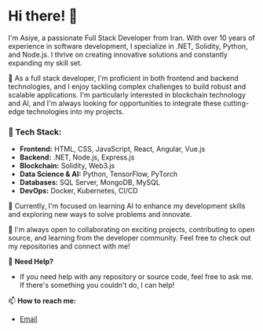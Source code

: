 # Hi there! 👋

I'm Asiye, a passionate Full Stack Developer from Iran. With over 10 years of experience in software development, I specialize in .NET, Solidity, Python, and Node.js. I thrive on creating innovative solutions and constantly expanding my skill set.

💼 As a full stack developer, I'm proficient in both frontend and backend technologies, and I enjoy tackling complex challenges to build robust and scalable applications. I'm particularly interested in blockchain technology and AI, and I'm always looking for opportunities to integrate these cutting-edge technologies into my projects.

### 🔧 Tech Stack:

- **Frontend:** HTML, CSS, JavaScript, React, Angular, Vue.js
- **Backend:** .NET, Node.js, Express.js
- **Blockchain:** Solidity, Web3.js
- **Data Science & AI:** Python, TensorFlow, PyTorch
- **Databases:** SQL Server, MongoDB, MySQL
- **DevOps:** Docker, Kubernetes, CI/CD

🌱 Currently, I'm focused on learning AI to enhance my development skills and exploring new ways to solve problems and innovate.

🚀 I'm always open to collaborating on exciting projects, contributing to open source, and learning from the developer community. Feel free to check out my repositories and connect with me!

💬 **Need Help?**
- If you need help with any repository or source code, feel free to ask me. If there's something you couldn't do, I can help!

📫 **How to reach me:**
- [Email](mailto:asi.khosh@gmail.com)
